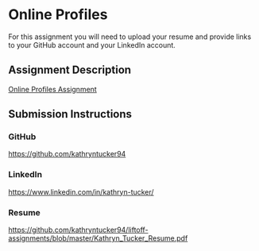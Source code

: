 # Online Profiles
For this assignment you will need to upload your resume and provide links to your GitHub account and your LinkedIn account.

## Assignment Description
[Online Profiles Assignment](https://education.launchcode.org/liftoff/modules/assignments/online-profiles)

## Submission Instructions
 
### GitHub
https://github.com/kathryntucker94
 
### LinkedIn
https://www.linkedin.com/in/kathryn-tucker/

### Resume
https://github.com/kathryntucker94/liftoff-assignments/blob/master/Kathryn_Tucker_Resume.pdf
